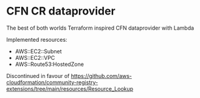 # CFN CR dataprovider

The best of both worlds Terraform inspired CFN dataprovider with Lambda

Implemented resources:

* AWS::EC2::Subnet
* AWS::EC2::VPC
* AWS::Route53:HostedZone

Discontinued in favour of https://github.com/aws-cloudformation/community-registry-extensions/tree/main/resources/Resource_Lookup
